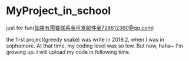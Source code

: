 # MyProject_in_school
just for fun(如果有需要联系我可发邮件至728612360@qq.com)

the first project(greedy snake) was write in 2018.2, when I was in sophomore.
At that time, my coding level was so low. But now, haha~ I'm growing up. I will upload my code in following time.
